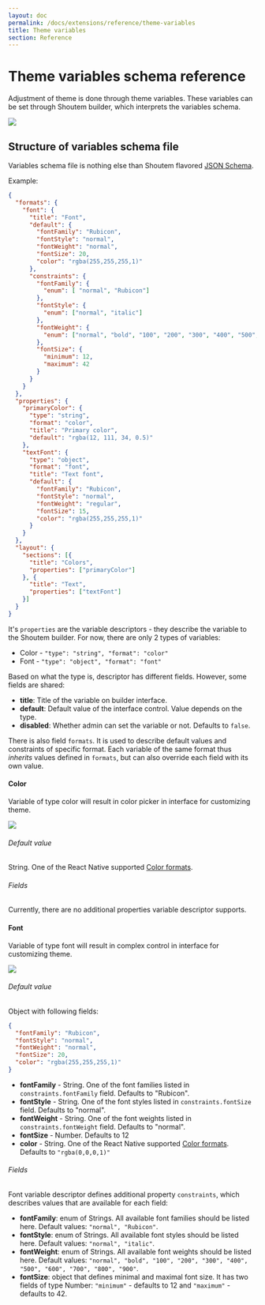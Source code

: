 ```yaml
---
layout: doc
permalink: /docs/extensions/reference/theme-variables
title: Theme variables
section: Reference
---
```


# Theme variables schema reference

Adjustment of theme is done through theme variables. These variables can be set through Shoutem builder, which interprets the variables schema.

<p class="image">
<img src='{{ site.baseurl }}/img/tutorials/settings-theme/style-tab-themes-customise_theme-no_picker.png'/>
</p>

## Structure of variables schema file

Variables schema file is nothing else than Shoutem flavored [JSON Schema](https://spacetelescope.github.io/understanding-json-schema/UnderstandingJSONSchema.pdf).

Example:

```JSON
{
  "formats": {
    "font": {
      "title": "Font",
      "default": {
        "fontFamily": "Rubicon",
        "fontStyle": "normal",
        "fontWeight": "normal",
        "fontSize": 20,
        "color": "rgba(255,255,255,1)"
      },
      "constraints": {
        "fontFamily": {
          "enum": [ "normal", "Rubicon"]
        },
        "fontStyle": {
          "enum": ["normal", "italic"]
        },
        "fontWeight": {
          "enum": ["normal", "bold", "100", "200", "300", "400", "500", "600", "700", "800", "900"]
        },
        "fontSize": {
          "minimum": 12,
          "maximum": 42
        }
      }
    }
  },
  "properties": {
    "primaryColor": {
      "type": "string",
      "format": "color",
      "title": "Primary color",
      "default": "rgba(12, 111, 34, 0.5)"
    },
    "textFont": {
      "type": "object",
      "format": "font",
      "title": "Text font",
      "default": {
        "fontFamily": "Rubicon",
        "fontStyle": "normal",
        "fontWeight": "regular",
        "fontSize": 15,
        "color": "rgba(255,255,255,1)"
      }
    }
  },
  "layout": {
    "sections": [{
      "title": "Colors",
      "properties": ["primaryColor"]
    }, {
      "title": "Text",
      "properties": ["textFont"]
    }]
  }
}
```

It's `properties` are the variable descriptors - they describe the variable to the Shoutem builder. For now, there are only 2 types of variables:

- Color - `"type": "string", "format": "color"`
- Font - `"type": "object", "format": "font"`

Based on what the type is, descriptor has different fields. However, some fields are shared:

- **title**: Title of the variable on builder interface.
- **default**: Default value of the interface control. Value depends on the type.
- **disabled**: Whether admin can set the variable or not. Defaults to `false`.

There is also field `formats`. It is used to describe default values and constraints of specific format. 
Each variable of the same format thus _inherits_ values defined in `formats`, but can also override each field with its own value.

#### Color

Variable of type color will result in color picker in interface for customizing theme.

<p class="image">
<img src='{{ site.baseurl }}/img/tutorials/settings-theme/style-tab-themes-customize_theme-color.png'/>
</p>

###### Default value

String. One of the React Native supported [Color formats](https://facebook.github.io/react-native/docs/colors.html).


###### Fields 

Currently, there are no additional properties variable descriptor supports.

#### Font

Variable of type font will result in complex control in interface for customizing theme.

<p class="image">
<img src='{{ site.baseurl }}/img/tutorials/settings-theme/style-tab-themes-customize_theme-font.png'/>
</p>


###### Default value

Object with following fields:

```JSON
{
  "fontFamily": "Rubicon",
  "fontStyle": "normal",
  "fontWeight": "normal",
  "fontSize": 20,
  "color": "rgba(255,255,255,1)"
}
```

- **fontFamily** - String. One of the font families listed in `constraints.fontFamily` field. Defaults to "Rubicon".
- **fontStyle** - String. One of the font styles listed in `constraints.fontSize` field. Defaults to "normal".
- **fontWeight** - String. One of the font weights listed in `constraints.fontWeight` field. Defaults to "normal".
- **fontSize** - Number. Defaults to 12
- **color** - String. One of the React Native supported [Color formats](https://facebook.github.io/react-native/docs/colors.html). Defaults to `"rgba(0,0,0,1)"`

###### Fields 

Font variable descriptor defines additional property `constraints`, which describes values that are available for each field: 

- **fontFamily**: enum of Strings. All available font families should  be listed here. Default values: `"normal", "Rubicon"`.
- **fontStyle**: enum of Strings. All available font styles should be listed here. Default values: `"normal", "italic"`.
- **fontWeight**: enum of Strings. All available font weights should be listed here. Default values: `"normal", "bold", "100", "200", "300", "400", "500", "600", "700", "800", "900"`.
- **fontSize**: object that defines minimal and maximal font size. It has two fields of type Number: `"minimum"` - defaults to 12 and `"maximum"` - defaults to 42.

